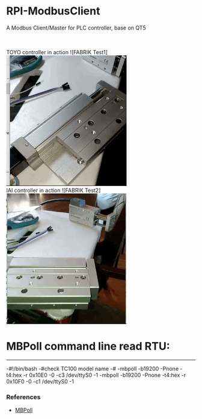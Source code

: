 # RPI-ModbusClient
A Modbus Client/Master for PLC controller, base on QT5

<br/><br/>
TOYO controller in action
![FABRIK Test1]<br/>
<img src="gif/Toyo0105.gif" width="320"/> <br>
IAI controller in action
![FABRIK Test2]<br/>
<img src="gif/IAI0109.gif" width="320"/> <br>

# MBPoll command line read RTU:
---
  -#!/bin/bash
  -#check TC100 model name
  -#
  -mbpoll -b19200 -Pnone -t4:hex -r 0x10E0 -0 -c3 /dev/ttyS0 -1
  -mbpoll -b19200 -Pnone -t4:hex -r 0x10F0 -0 -c1 /dev/ttyS0 -1


### References
  - [MBPoll](https://github.com/epsilonrt/mbpoll)

